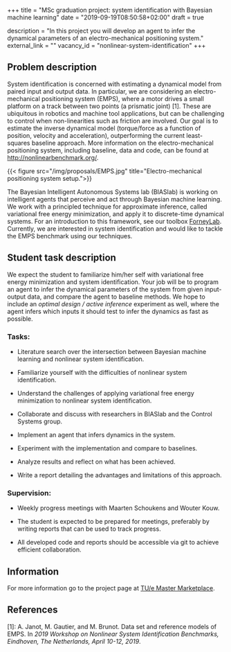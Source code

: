 +++
title = "MSc graduation project: system identification with Bayesian machine learning"
date = "2019-09-19T08:50:58+02:00"
draft = true

description = "In this project you will develop an agent to infer the dynamical parameters of an electro-mechanical positioning system."
external_link = ""
vacancy_id = "nonlinear-system-identification"
+++


## Problem description

System identification is concerned with estimating a dynamical model
from paired input and output data. In particular, we are considering an
electro-mechanical positioning system (EMPS), where a motor drives a
small platform on a track between two points (a prismatic joint)
[1]. These are ubiquitous in robotics and machine tool
applications, but can be challenging to control when non-linearities
such as friction are involved. Our goal is to estimate the inverse
dynamical model (torque/force as a function of position, velocity and
acceleration), outperforming the current least-squares baseline
approach. More information on the electro-mechanical positioning system,
including baseline, data and code, can be found at
<http://nonlinearbenchmark.org/>.

{{< figure src="/img/proposals/EMPS.jpg" title="Electro-mechanical positioning system setup.">}}

The Bayesian Intelligent Autonomous Systems lab (BIASlab) is working
on intelligent agents that perceive and act through Bayesian machine
learning. We work with a principled technique for approximate inference,
called variational free energy minimization, and apply it to
discrete-time dynamical systems. For an introduction to this framework,
see our toolbox [ForneyLab](/project/forneylab). Currently, we are
interested in system identification and would like to tackle the EMPS
benchmark using our techniques.

## Student task description

We expect the student to familiarize him/her self with variational free
energy minimization and system identification. Your job will be to
program an agent to infer the dynamical parameters of the system from
given input-output data, and compare the agent to baseline methods. We
hope to include an *optimal design / active inference* experiment as
well, where the agent infers which inputs it should test to infer the
dynamics as fast as possible.

### Tasks:

-   Literature search over the intersection between Bayesian machine
    learning and nonlinear system identification.

-   Familiarize yourself with the difficulties of nonlinear system
    identification.

-   Understand the challenges of applying variational free energy
    minimization to nonlinear system identification.

-   Collaborate and discuss with researchers in BIASlab and the Control
    Systems group.

-   Implement an agent that infers dynamics in the system.

-   Experiment with the implementation and compare to baselines.

-   Analyze results and reflect on what has been achieved.

-   Write a report detailing the advantages and limitations of this
    approach.

### Supervision:

-   Weekly progress meetings with Maarten Schoukens and Wouter Kouw.

-   The student is expected to be prepared for meetings, preferably by
    writing reports that can be used to track progress.

-   All developed code and reports should be accessible via git to
    achieve efficient collaboration.

## Information

For more information go to the project page at [TU/e Master Marketplace](https://master.ele.tue.nl/).

## References
[1]: A. Janot, M. Gautier, and M. Brunot. Data set and reference models of EMPS. In *2019 Workshop on Nonlinear System Identification Benchmarks, Eindhoven, The Netherlands, April 10-12, 2019*.